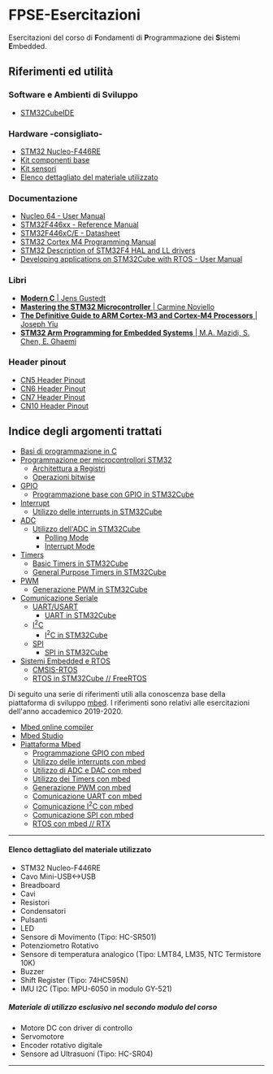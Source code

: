 # FPSE-Esercitazioni
Esercitazioni del corso di **F**ondamenti di **P**rogrammazione dei **S**istemi **E**mbedded. 


## Riferimenti ed utilità

### Software e Ambienti di Sviluppo
* [STM32CubeIDE](https://www.st.com/en/development-tools/stm32cubeide.html#tools-software)

### Hardware -consigliato-
* [STM32 Nucleo-F446RE](https://www.st.com/en/evaluation-tools/nucleo-f446re.html)
* [Kit componenti base](https://www.amazon.it/dp/B01MQIO78W)
* [Kit sensori](https://www.amazon.it/dp/B01N79PG4G)
* [Elenco dettagliato del materiale utilizzato](https://github.com/p-ansatz/FPSE-Esercitazioni#elenco-dettagliato-del-materiale-utilizzato)

### Documentazione
* [Nucleo 64 - User Manual](https://www.st.com/resource/en/user_manual/dm00105823-stm32-nucleo-64-boards-mb1136-stmicroelectronics.pdf)
* [STM32F446xx - Reference Manual](https://www.st.com/resource/en/reference_manual/dm00135183-stm32f446xx-advanced-arm-based-32-bit-mcus-stmicroelectronics.pdf)
* [STM32F446xC/E - Datasheet](https://www.st.com/resource/en/datasheet/stm32f446mc.pdf)
* [STM32 Cortex M4 Programming Manual](https://www.st.com/resource/en/programming_manual/dm00046982-stm32-cortexm4-mcus-and-mpus-programming-manual-stmicroelectronics.pdf)
* [STM32 Description of STM32F4 HAL and LL drivers](https://www.st.com/resource/en/user_manual/dm00105879-description-of-stm32f4-hal-and-ll-drivers-stmicroelectronics.pdf)
* [Developing applications on STM32Cube with RTOS - User Manual](https://www.st.com/resource/en/user_manual/dm00105262-developing-applications-on-stm32cube-with-rtos-stmicroelectronics.pdf)

### Libri
* [**Modern C** | Jens Gustedt](https://www.manning.com/books/modern-c)
* [**Mastering the STM32 Microcontroller** | Carmine Noviello](https://leanpub.com/mastering-stm32)
* [**The Definitive Guide to ARM Cortex-M3 and Cortex-M4 Processors** | Joseph Yiu](https://www.amazon.it/Definitive-Guide-Cortex®-M3-Cortex®-M4-Processors/dp/0124080820)
* [**STM32 Arm Programming for Embedded Systems** |  M.A. Mazidi, S. Chen, E. Ghaemi](https://www.amazon.it/STM32-Arm-Programming-Embedded-Systems/dp/0997925949/)

### Header pinout
* [CN5 Header Pinout](HeadersPinout.md#CN5-Header-Pinout)
* [CN6 Header Pinout](HeadersPinout.md#CN6-Header-Pinout)
* [CN7 Header Pinout](HeadersPinout.md#CN7-Header-Pinout)
* [CN10 Header Pinout](HeadersPinout.md#CN10-Header-Pinout)


## Indice degli argomenti trattati
* [Basi di programmazione in C](https://github.com/p-ansatz/FPSE-Esercitazioni/tree/2020_2021/Esercitazione%201%20-%20Programmazione%20C)
* [Programmazione per microcontrollori STM32](https://github.com/p-ansatz/FPSE-Esercitazioni/tree/2020_2021/Esercitazione%202%20-%20STM32%20Programmazione%20Base)
    * [Architettura a Registri](https://github.com/p-ansatz/FPSE-Esercitazioni/tree/2020_2021/Esercitazione%202%20-%20STM32%20Programmazione%20Base#architettura-arm-registri)
    * [Operazioni bitwise](https://github.com/p-ansatz/FPSE-Esercitazioni/tree/2020_2021/Esercitazione%203%20-%20Digital%20IO%20e%20GPIO#dettagli-per-lo-sviluppo)
* [GPIO](https://github.com/p-ansatz/FPSE-Esercitazioni/tree/2020_2021/Esercitazione%203%20-%20Digital%20IO%20e%20GPIO#gpio-e-registri-per-la-loro-gestione)
    * [Programmazione base con GPIO in STM32Cube](https://github.com/p-ansatz/FPSE-Esercitazioni/tree/2020_2021/Esercitazione%203%20-%20Digital%20IO%20e%20GPIO#implementazione)
* [Interrupt](https://github.com/p-ansatz/FPSE-Esercitazioni/tree/2020_2021/Esercitazione%204%20-%20GPIO%20e%20Interrupt#requisiti-teorici)
    * [Utilizzo delle interrupts in STM32Cube](https://github.com/p-ansatz/FPSE-Esercitazioni/tree/2020_2021/Esercitazione%204%20-%20GPIO%20e%20Interrupt#implementazione-e-altri-dettagli)
* [ADC](https://github.com/p-ansatz/FPSE-Esercitazioni/tree/2020_2021/Esercitazione%206%20-%20IO%20Analogico#requisiti-teorici)
    * [Utilizzo dell'ADC in STM32Cube](https://github.com/p-ansatz/FPSE-Esercitazioni/tree/2020_2021/Esercitazione%206%20-%20IO%20Analogico#io-analogico-con-stm32cube)
        * [Polling Mode](https://github.com/p-ansatz/FPSE-Esercitazioni/tree/2020_2021/Esercitazione%206%20-%20IO%20Analogico#polling-mode)
        * [Interrupt Mode](https://github.com/p-ansatz/FPSE-Esercitazioni/tree/2020_2021/Esercitazione%206%20-%20IO%20Analogico#interrupt-mode)
* [Timers](https://github.com/p-ansatz/FPSE-Esercitazioni/tree/2020_2021/Esercitazione%207%20-%20Timers%20e%20PWM#timers)
    * [Basic Timers in STM32Cube](https://github.com/p-ansatz/FPSE-Esercitazioni/tree/2020_2021/Esercitazione%207%20-%20Timers%20e%20PWM#alarm_clock-basic-timers)
    * [General Purpose Timers in STM32Cube](https://github.com/p-ansatz/FPSE-Esercitazioni/tree/2020_2021/Esercitazione%207%20-%20Timers%20e%20PWM#watch-general-timers)
* [PWM](https://github.com/p-ansatz/FPSE-Esercitazioni/tree/2020_2021/Esercitazione%207%20-%20Timers%20e%20PWM#pulse-width-modulation-pwm)
    * [Generazione PWM in STM32Cube](https://github.com/p-ansatz/FPSE-Esercitazioni/tree/2020_2021/Esercitazione%207%20-%20Timers%20e%20PWM#generazione-pwm-in-stm32cube)
* [Comunicazione Seriale](https://github.com/p-ansatz/FPSE-Esercitazioni/tree/2020_2021/Esercitazione%208%20-%20Comunicazione%20Seriale#requisiti-teorici)
    * [UART/USART](https://github.com/p-ansatz/FPSE-Esercitazioni/tree/2020_2021/Esercitazione%208%20-%20Comunicazione%20Seriale#uart-e-usart)
        * [UART in STM32Cube](https://github.com/p-ansatz/FPSE-Esercitazioni/tree/2020_2021/Esercitazione%208%20-%20Comunicazione%20Seriale#comunicazione-usart-con-stm32cube)
    * [I<sup>2</sup>C](https://github.com/p-ansatz/FPSE-Esercitazioni/tree/2020_2021/Esercitazione%208%20-%20Comunicazione%20Seriale#i2c)
        * [I<sup>2</sup>C in STM32Cube](https://github.com/p-ansatz/FPSE-Esercitazioni/tree/2020_2021/Esercitazione%208%20-%20Comunicazione%20Seriale#comunicazione-i2c-in-stm32cube)
    * [SPI](https://github.com/p-ansatz/FPSE-Esercitazioni/tree/2020_2021/Esercitazione%208%20-%20Comunicazione%20Seriale#spi)
        * [SPI in STM32Cube](https://github.com/p-ansatz/FPSE-Esercitazioni/tree/2020_2021/Esercitazione%208%20-%20Comunicazione%20Seriale#comunicazione-spi-in-stm32cube)
* [Sistemi Embedded e RTOS](https://github.com/p-ansatz/FPSE-Esercitazioni/tree/2019_2020/Esercitazione%209%20-%20RTOS#sistemi-embedded-e-rtos)
    * [CMSIS-RTOS](https://github.com/p-ansatz/FPSE-Esercitazioni/tree/2019_2020/Esercitazione%209%20-%20RTOS#cmsis-rtos)
    * [RTOS in STM32Cube // FreeRTOS](https://github.com/p-ansatz/FPSE-Esercitazioni/tree/2019_2020/Esercitazione%209%20-%20RTOS#rtos-in-stm32cube--freertos)

Di seguito una serie di riferimenti utili alla conoscenza base della piattaforma di sviluppo [mbed](https://os.mbed.com). I riferimenti sono relativi alle esercitazioni dell'anno accademico 2019-2020.
* [Mbed online compiler](https://ide.mbed.com/compiler)
* [Mbed Studio](https://os.mbed.com/studio)
* [Piattaforma Mbed](https://github.com/p-ansatz/FPSE-Esercitazioni/tree/2019_2020/Esercitazione%205%20-%20IO%20Digitale%20con%20mbed#overview)
    * [Programmazione GPIO con mbed](https://github.com/p-ansatz/FPSE-Esercitazioni/tree/2019_2020/Esercitazione%205%20-%20IO%20Digitale%20con%20mbed#implementazione-ed-altri-dettagli)
    * [Utilizzo delle interrupts con mbed](https://github.com/p-ansatz/FPSE-Esercitazioni/tree/2019_2020/Esercitazione%205%20-%20IO%20Digitale%20con%20mbed#interruptin)
    * [Utilizzo di ADC e DAC con mbed](https://github.com/p-ansatz/FPSE-Esercitazioni/tree/2019_2020/Esercitazione%206%20-%20IO%20Analogico#io-analogico-con-mbed)
    * [Utilizzo dei Timers con mbed](https://github.com/p-ansatz/FPSE-Esercitazioni/tree/2019_2020/Esercitazione%207%20-%20Timers%20e%20PWM#utilizzo-dei-timers-in-mbed)
    * [Generazione PWM con mbed](https://github.com/p-ansatz/FPSE-Esercitazioni/tree/2019_2020/Esercitazione%207%20-%20Timers%20e%20PWM#generazione-pwm-con-mbed)
    * [Comunicazione UART con mbed](https://github.com/p-ansatz/FPSE-Esercitazioni/tree/2019_2020/Esercitazione%208%20-%20Comunicazione%20Seriale#comunicazione-usart-con-mbed)
    * [Comunicazione I<sup>2</sup>C con mbed](https://github.com/p-ansatz/FPSE-Esercitazioni/tree/2019_2020/Esercitazione%208%20-%20Comunicazione%20Seriale#comunicazione-i2c-con-mbed) 
    * [Comunicazione  SPI con mbed](https://github.com/p-ansatz/FPSE-Esercitazioni/tree/2019_2020/Esercitazione%208%20-%20Comunicazione%20Seriale#comunicazione-spi-con-mbed)
     * [RTOS con mbed // RTX](https://github.com/p-ansatz/FPSE-Esercitazioni/tree/2019_2020/Esercitazione%209%20-%20RTOS#rtos-con-mbed--rtx)


***

#### Elenco dettagliato del materiale utilizzato

- STM32 Nucleo-F446RE
- Cavo Mini-USB<->USB
- Breadboard
- Cavi
- Resistori
- Condensatori
- Pulsanti
- LED
- Sensore di Movimento (Tipo: HC-SR501)
- Potenziometro Rotativo
- Sensore di temperatura analogico (Tipo: LMT84, LM35, NTC Termistore 10K)
- Buzzer
- Shift Register (Tipo: 74HC595N)
- IMU I2C (Tipo: MPU-6050 in modulo GY-521)

##### Materiale di utilizzo esclusivo nel secondo modulo del corso
- Motore DC con driver di controllo
- Servomotore
- Encoder rotativo digitale
- Sensore ad Ultrasuoni (Tipo: HC-SR04)
-------------------
